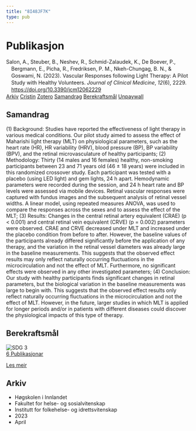 ```yaml
---
title: "8I48JF7K"
type: pub
---
```

<h1>Publikasjon</h1>
<article id="csl-bib-container-8I48JF7K" class="csl-bib-container">
  <div class="csl-bib-body" style="line-height: 1.35; padding-left: 1em; text-indent:-1em;">
  <div class="csl-entry">Salon, A., Steuber, B., Neshev, R., Schmid-Zalaudek, K., De Boever, P., Bergmann, E., Picha, R., Fredriksen, P. M., Nkeh-Chungag, B. N., &amp; Goswami, N. (2023). Vascular Responses following Light Therapy: A Pilot Study with Healthy Volunteers. <i>Journal of Clinical Medicine</i>, <i>12</i>(6), 2229. <a href="https://doi.org/10.3390/jcm12062229">https://doi.org/10.3390/jcm12062229</a></div>
</div>
  <div class="csl-bib-buttons">
    <a href="#taxonomy-article-8I48JF7K" class="csl-bib-button">Arkiv</a>
    <a href="https://app.cristin.no/results/show.jsf?id=2143222" alt="Cristin URL" class="csl-bib-button">Cristin</a>
    <a href="http://zotero.org/groups/5402882/items/8I48JF7K" alt="Zotero URL" class="csl-bib-button">Zotero</a>
    <a href="#abstract-article-8I48JF7K" class="csl-bib-button">Samandrag</a>
    <a href="#sdg-article-8I48JF7K" class="csl-bib-button">Berekraftsmål</a>
    <a href="https://www.mdpi.com/2077-0383/12/6/2229/pdf?version=1678757914" class="csl-bib-button">Unpaywall</a>
  </div>
  <div id="csl-bib-meta-container-8I48JF7K"></div>
</article>
<div id="csl-bib-meta-8I48JF7K" class="csl-bib-meta">
  <article id="abstract-article-8I48JF7K" class="abstract-article">
    <h1>Samandrag</h1>
    (1) Background: Studies have reported the effectiveness of light therapy in various medical conditions. Our pilot study aimed to assess the effect of Maharishi light therapy (MLT) on physiological parameters, such as the heart rate (HR), HR variability (HRV), blood pressure (BP), BP variability (BPV), and the retinal microvasculature of healthy participants; (2) Methodology: Thirty (14 males and 16 females) healthy, non-smoking participants between 23 and 71 years old (46 ± 18 years) were included in this randomized crossover study. Each participant was tested with a placebo (using LED light) and gem lights, 24 h apart. Hemodynamic parameters were recorded during the session, and 24 h heart rate and BP levels were assessed via mobile devices. Retinal vascular responses were captured with fundus images and the subsequent analysis of retinal vessel widths. A linear model, using repeated measures ANOVA, was used to compare the responses across the sexes and to assess the effect of the MLT; (3) Results: Changes in the central retinal artery equivalent (CRAE) (p &lt; 0.001) and central retinal vein equivalent (CRVE) (p = 0.002) parameters were observed. CRAE and CRVE decreased under MLT and increased under the placebo condition from before to after. However, the baseline values of the participants already differed significantly before the application of any therapy, and the variation in the retinal vessel diameters was already large in the baseline measurements. This suggests that the observed effect results may only reflect naturally occurring fluctuations in the microcirculation and not the effect of MLT. Furthermore, no significant effects were observed in any other investigated parameters; (4) Conclusion: Our study with healthy participants finds significant changes in retinal parameters, but the biological variation in the baseline measurements was large to begin with. This suggests that the observed effect results only reflect naturally occurring fluctuations in the microcirculation and not the effect of MLT. However, in the future, larger studies in which MLT is applied for longer periods and/or in patients with different diseases could discover the physiological impacts of this type of therapy.
  </article>
  <article id="sdg-article-8I48JF7K" class="sdg-article">
    <h1>Berekraftsmål</h1>
    <div class="sdg-container"><div id="sdg3" class="sdg"> <img src="{{< params subfolder >}}images/sdg/sdg03_no.png" class="image" alt="SDG 3"> <div class="sdg-overlay"> <a href="{{< params subfolder >}}no/archive/?sdg=3#archive" class="sdg-publication-count"><span>6</span> Publikasjonar</a> <p><a href="NA" class="sdg-read-more">Les meir</a></p> </div> </div></div>
  </article>
  <article id="taxonomy-article-8I48JF7K" class="taxonomy-article">
    <h1>Arkiv</h1>
    <ul>
      <li>Høgskolen i Innlandet</li>
      <li>Fakultet for helse- og sosialvitenskap</li>
      <li>Institutt for folkehelse- og idrettsvitenskap</li>
      <li>2023</li>
      <li>April</li>
    </ul>
  </article>
</div>

